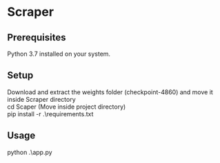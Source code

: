 # Scraper

## Prerequisites
Python 3.7 installed on your system.

## Setup
Download and extract the weights folder (checkpoint-4860) and move it inside Scraper directory  
cd Scaper (Move inside project directory)  
pip install -r .\requirements.txt

## Usage
python .\app.py

